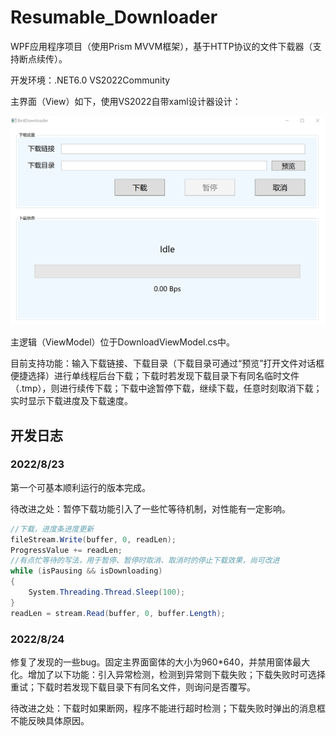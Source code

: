 # Resumable_Downloader

WPF应用程序项目（使用Prism MVVM框架），基于HTTP协议的文件下载器（支持断点续传）。

开发环境：.NET6.0	VS2022Community

主界面（View）如下，使用VS2022自带xaml设计器设计：

![](./pic/1.png)

主逻辑（ViewModel）位于DownloadViewModel.cs中。

目前支持功能：输入下载链接、下载目录（下载目录可通过“预览”打开文件对话框便捷选择）进行单线程后台下载；下载时若发现下载目录下有同名临时文件（.tmp），则进行续传下载；下载中途暂停下载，继续下载，任意时刻取消下载；实时显示下载进度及下载速度。

## 开发日志

### 2022/8/23

第一个可基本顺利运行的版本完成。

待改进之处：暂停下载功能引入了一些忙等待机制，对性能有一定影响。

```c#
//下载，进度条进度更新
fileStream.Write(buffer, 0, readLen);
ProgressValue += readLen;
//有点忙等待的写法，用于暂停、暂停时取消、取消时的停止下载效果，尚可改进
while (isPausing && isDownloading)
{
    System.Threading.Thread.Sleep(100);
}
readLen = stream.Read(buffer, 0, buffer.Length);
```

### 2022/8/24

修复了发现的一些bug。固定主界面窗体的大小为960*640，并禁用窗体最大化。增加了以下功能：引入异常检测，检测到异常则下载失败；下载失败时可选择重试；下载时若发现下载目录下有同名文件，则询问是否覆写。

待改进之处：下载时如果断网，程序不能进行超时检测；下载失败时弹出的消息框不能反映具体原因。
